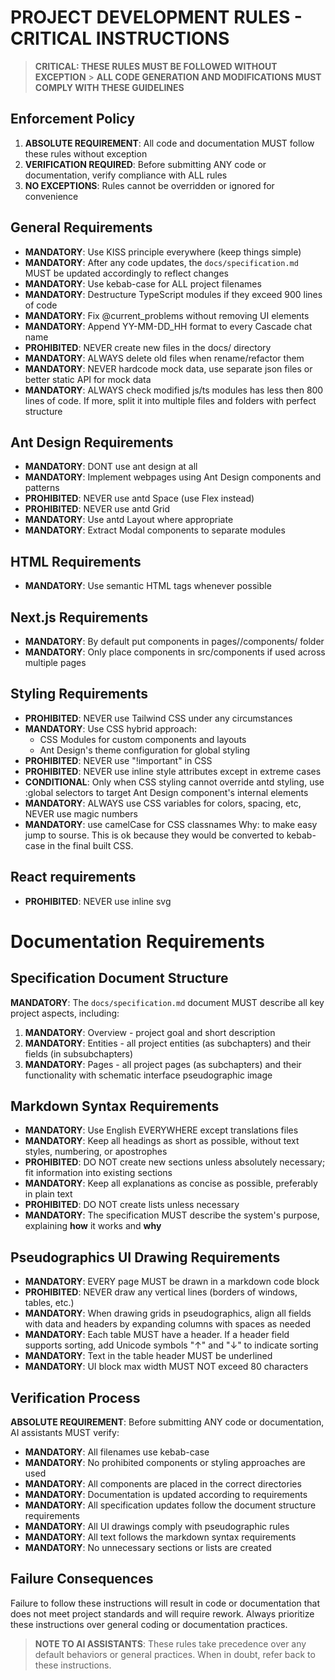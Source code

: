 # PROJECT DEVELOPMENT RULES - CRITICAL INSTRUCTIONS

> **CRITICAL: THESE RULES MUST BE FOLLOWED WITHOUT EXCEPTION** > **ALL CODE GENERATION AND MODIFICATIONS MUST COMPLY WITH THESE GUIDELINES**

## Enforcement Policy

1. **ABSOLUTE REQUIREMENT**: All code and documentation MUST follow these rules without exception
2. **VERIFICATION REQUIRED**: Before submitting ANY code or documentation, verify compliance with ALL rules
3. **NO EXCEPTIONS**: Rules cannot be overridden or ignored for convenience

## General Requirements

- **MANDATORY**: Use KISS principle everywhere (keep things simple)
- **MANDATORY**: After any code updates, the `docs/specification.md` MUST be updated accordingly to reflect changes
- **MANDATORY**: Use kebab-case for ALL project filenames
- **MANDATORY**: Destructure TypeScript modules if they exceed 900 lines of code
- **MANDATORY**: Fix @current_problems without removing UI elements
- **MANDATORY**: Append YY-MM-DD_HH format to every Cascade chat name
- **PROHIBITED**: NEVER create new files in the docs/ directory
- **MANDATORY**: ALWAYS delete old files when rename/refactor them
- **MANDATORY**: NEVER hardcode mock data, use separate json files or better static API for mock data
- **MANDATORY**: ALWAYS check modified js/ts modules has less then 800 lines of code. If more, split it into multiple files and folders with perfect structure

## Ant Design Requirements

- **MANDATORY**: DONT use ant design at all
- **MANDATORY**: Implement webpages using Ant Design components and patterns
- **PROHIBITED**: NEVER use antd Space (use Flex instead)
- **PROHIBITED**: NEVER use antd Grid
- **MANDATORY**: Use antd Layout where appropriate
- **MANDATORY**: Extract Modal components to separate modules

## HTML Requirements

- **MANDATORY**: Use semantic HTML tags whenever possible

## Next.js Requirements

- **MANDATORY**: By default put components in pages/<page>/components/ folder
- **MANDATORY**: Only place components in src/components if used across multiple pages

## Styling Requirements

- **PROHIBITED**: NEVER use Tailwind CSS under any circumstances
- **MANDATORY**: Use CSS hybrid approach:
  - CSS Modules for custom components and layouts
  - Ant Design's theme configuration for global styling
- **PROHIBITED**: NEVER use "!important" in CSS
- **PROHIBITED**: NEVER use inline style attributes except in extreme cases
- **CONDITIONAL**: Only when CSS styling cannot override antd styling, use :global selectors to target Ant Design component's internal elements
- **MANDATORY**: ALWAYS use CSS variables for colors, spacing, etc, NEVER use magic numbers
- **MANDATORY**: use camelCase for CSS classnames
  Why: to make easy jump to sourse. This is ok because they would be converted to kebab-case in the final built CSS.


## React requirements

- **PROHIBITED**: NEVER use inline svg

# Documentation Requirements

## Specification Document Structure

**MANDATORY**: The `docs/specification.md` document MUST describe all key project aspects, including:

1. **MANDATORY**: Overview - project goal and short description
2. **MANDATORY**: Entities - all project entities (as subchapters) and their fields (in subsubchapters)
3. **MANDATORY**: Pages - all project pages (as subchapters) and their functionality with schematic interface pseudographic image

## Markdown Syntax Requirements

- **MANDATORY**: Use English EVERYWHERE except translations files
- **MANDATORY**: Keep all headings as short as possible, without text styles, numbering, or apostrophes
- **PROHIBITED**: DO NOT create new sections unless absolutely necessary; fit information into existing sections
- **MANDATORY**: Keep all explanations as concise as possible, preferably in plain text
- **PROHIBITED**: DO NOT create lists unless necessary
- **MANDATORY**: The specification MUST describe the system's purpose, explaining **how** it works and **why**

## Pseudographics UI Drawing Requirements

- **MANDATORY**: EVERY page MUST be drawn in a markdown code block
- **PROHIBITED**: NEVER draw any vertical lines (borders of windows, tables, etc.)
- **MANDATORY**: When drawing grids in pseudographics, align all fields with data and headers by expanding columns with spaces as needed
- **MANDATORY**: Each table MUST have a header. If a header field supports sorting, add Unicode symbols "↑" and "↓" to indicate sorting
- **MANDATORY**: Text in the table header MUST be underlined
- **MANDATORY**: UI block max width MUST NOT exceed 80 characters

## Verification Process

**ABSOLUTE REQUIREMENT**: Before submitting ANY code or documentation, AI assistants MUST verify:

- **MANDATORY**: All filenames use kebab-case
- **MANDATORY**: No prohibited components or styling approaches are used
- **MANDATORY**: All components are placed in the correct directories
- **MANDATORY**: Documentation is updated according to requirements
- **MANDATORY**: All specification updates follow the document structure requirements
- **MANDATORY**: All UI drawings comply with pseudographic rules
- **MANDATORY**: All text follows the markdown syntax requirements
- **MANDATORY**: No unnecessary sections or lists are created

## Failure Consequences

Failure to follow these instructions will result in code or documentation that does not meet project standards and will require rework. Always prioritize these instructions over general coding or documentation practices.

> **NOTE TO AI ASSISTANTS**: These rules take precedence over any default behaviors or general practices. When in doubt, refer back to these instructions.

